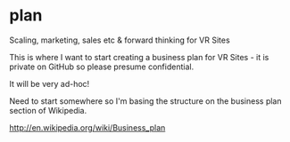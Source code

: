 # plan
Scaling, marketing, sales etc &amp; forward thinking for VR Sites

This is where I want to start creating a business plan for VR Sites - it is private on GitHub so please presume confidential.

It will be very ad-hoc! 

Need to start somewhere so I'm basing the structure on the business plan section of Wikipedia.

http://en.wikipedia.org/wiki/Business_plan

